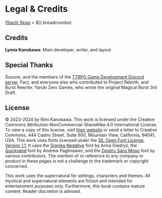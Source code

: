 # Legal & Credits
[[Starlit Skies]() > $]{.breadcrumbs}

## Credits

**Lymia Kanokawa:** Main developer, writer, and layout

## Special Thanks

Suzune, and the members of the [TTRPG Game Development Discord server](https://discord.gg/mQYjFgQbJg). Fact, and everyone else who contributed to Project Rebirth, and Burst Rewrite. Yaruki Zero Games, who wrote the original Magical Burst 3rd Draft.

## License

© 2023-2024 by Rimi Kanokawa. This work is licensed under the Creative Commons Attribution-NonCommercial-ShareAlike 4.0 International License. To view a copy of this license, visit [their website](https://creativecommons.org/licenses/by-nc-sa/4.0/) or send a letter to Creative Commons, 444 Castro Street, Suite 900, Mountain View, California, 94041, USA. This work uses fonts licensed under the [SIL Open Font License, Version 1.1](https://scripts.sil.org/cms/scripts/page.php?site_id=nrsi&id=OFL). It uses the [Signika Negative](https://fonts.google.com/specimen/Signika+Negative) font by Anna Giedryś, the [Quicksand](https://github.com/andrew-paglinawan/QuicksandFamily) font by Andrew Paglinawan, and the [DejaVu Sans Mono](https://dejavu-fonts.github.io/) font by various contributors. The mention of or reference to any company or product in these pages is not a challenge to the trademark or copyright concerned.

This work uses the supernatural for settings, characters and themes. All mystical and supernatural elements are fiction and intended for entertainment purposes only. Furthermore, this book contains mature content. Reader discretion is advised.
